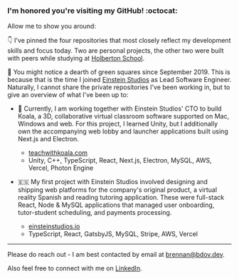 ### I'm honored you're visiting my GitHub! :octocat:

Allow me to show you around:

👇 I've pinned the four repositories that most closely reflect my development skills and focus today. Two are personal projects, the other two were built with peers while studying at [Holberton School](https://holbertonschool.com).

🧐 You might notice a dearth of green squares since September 2019. This is because that is the time I joined [Einstein Studios](https://www.linkedin.com/company/einstein-studios/) as Lead Software Engineer. Naturally, I cannot share the private repositories I've been working in, but to give an overview of what I've been up to:

- 🐨 Currently, I am working together with Einstein Studios' CTO to build Koala, a 3D, collaborative virtual classroom software supported on Mac, Windows and web. For this project, I learned Unity, but I additionally own the accompanying web lobby and launcher applications built using Next.js and Electron.
  - [teachwithkoala.com](https://teachwithkoala.com)
  - Unity, C++, TypeScript, React, Next.js, Electron, MySQL, AWS, Vercel, Photon Engine
  
- 🇪🇸 My first project with Einstein Studios involved designing and shipping web platforms for the company's original product, a virtual reality Spanish and reading tutoring application. These were full-stack React, Node & MySQL applications that managed user onboarding, tutor-student scheduling, and payments processing.
  - [einsteinstudios.io](https://einsteinstudios.io)
  - TypeScript, React, GatsbyJS, MySQL, Stripe, AWS, Vercel
  
---

Please do reach out - I am best contacted by email at [brennan@bdov.dev](mailto:brennan@bdov.dev).

Also feel free to connect with me on [LinkedIn](https://www.linkedin.com/in/bdbaraban/).
